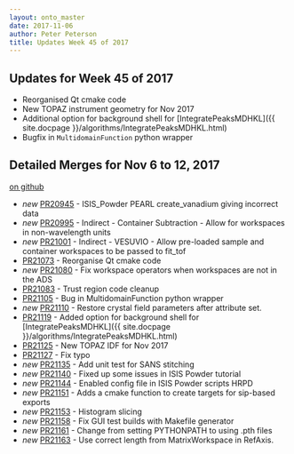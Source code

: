 ```yaml
---
layout: onto_master
date: 2017-11-06
author: Peter Peterson
title: Updates Week 45 of 2017
---
```

Updates for Week 45 of 2017
---------------------------
* Reorganised Qt cmake code
* New TOPAZ instrument geometry for Nov 2017
* Additional option for background shell for [IntegratePeaksMDHKL]({{ site.docpage }}/algorithms/IntegratePeaksMDHKL.html)
* Bugfix in `MultidomainFunction` python wrapper

Detailed Merges for Nov 6 to 12, 2017
-------------------------------------
[on github](https://github.com/mantidproject/mantid/pulls?q=is%3Apr+merged%3A2017-11-07..2017-11-12)

* *new* [PR20945](https://github.com/mantidproject/mantid/pull/20945) - ISIS_Powder PEARL create_vanadium giving incorrect data
* *new* [PR20995](https://github.com/mantidproject/mantid/pull/20995) - Indirect - Container Subtraction - Allow for workspaces in non-wavelength units
* *new* [PR21001](https://github.com/mantidproject/mantid/pull/21001) - Indirect - VESUVIO - Allow pre-loaded sample and container workspaces to be passed to fit_tof
* [PR21073](https://github.com/mantidproject/mantid/pull/21073) - Reorganise Qt cmake code
* *new* [PR21080](https://github.com/mantidproject/mantid/pull/21080) - Fix workspace operators when workspaces are not in the ADS
* [PR21083](https://github.com/mantidproject/mantid/pull/21083) - Trust region code cleanup
* [PR21105](https://github.com/mantidproject/mantid/pull/21105) - Bug in MultidomainFunction python wrapper
* *new* [PR21110](https://github.com/mantidproject/mantid/pull/21110) - Restore crystal field parameters after attribute set.
* [PR21119](https://github.com/mantidproject/mantid/pull/21119) - Added option for background shell for [IntegratePeaksMDHKL]({{ site.docpage }}/algorithms/IntegratePeaksMDHKL.html)
* [PR21125](https://github.com/mantidproject/mantid/pull/21125) - New TOPAZ IDF for Nov 2017
* [PR21127](https://github.com/mantidproject/mantid/pull/21127) - Fix typo
* *new* [PR21135](https://github.com/mantidproject/mantid/pull/21135) - Add unit test for SANS stitching
* *new* [PR21140](https://github.com/mantidproject/mantid/pull/21140) - Fixed up some issues in ISIS Powder tutorial
* *new* [PR21144](https://github.com/mantidproject/mantid/pull/21144) - Enabled config file in ISIS Powder scripts HRPD
* *new* [PR21151](https://github.com/mantidproject/mantid/pull/21151) - Adds a cmake function to create targets for sip-based exports
* *new* [PR21153](https://github.com/mantidproject/mantid/pull/21153) - Histogram slicing
* *new* [PR21158](https://github.com/mantidproject/mantid/pull/21158) - Fix GUI test builds with Makefile generator
* *new* [PR21161](https://github.com/mantidproject/mantid/pull/21161) - Change from setting PYTHONPATH to using .pth files
* *new* [PR21163](https://github.com/mantidproject/mantid/pull/21163) - Use correct length from MatrixWorkspace in RefAxis.
